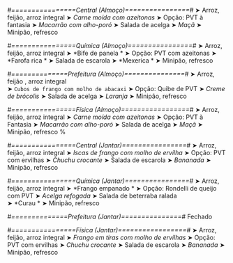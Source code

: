 
*#================Central (Almoço)================#*
➤ Arroz, feijão, arroz integral
➤ *Carne moída com azeitonas*
➤ Opção: PVT à fantasia
➤ *Macarrão com alho-poró*
➤ Salada de acelga
➤ *Maçã*
➤ Minipão, refresco

*#================Química (Almoço)================#*
➤ Arroz, feijão, arroz integral
➤ *Bife de panela *
➤ Opção: PVT com azeitonas 
➤ *Farofa rica *
➤ Salada de escarola 
➤ *Mexerica *
➤ Minipão, refresco

*#==============Prefeitura (Almoço)===============#*
➤ Arroz, feijão , arroz integral  
➤ `Cubos de frango com molho de abacaxi`
➤ Opção: Quibe de PVT
➤ *Creme de brócolis*
➤ Salada de acelga
➤ *Laranja*
➤ Minipão, refresco

*#================Física (Almoço)=================#*
➤ Arroz, feijão, arroz integral
➤ *Carne moída com azeitonas*
➤ Opção: PVT à Fantasia
➤ *Macarrão com alho-poró*
➤ Salada de acelga
➤ *Maçã*
➤ Minipão, refresco
%

*#================Central (Jantar)================#*
➤ Arroz, feijão, arroz integral
➤ *Iscas de frango com molho de ervilha*
➤ Opção: PVT com ervilhas
➤ *Chuchu crocante*
➤ Salada de escarola
➤ *Bananada*
➤ Minipão, refresco

*#================Química (Jantar)================#*
➤ Arroz, feijão, arroz integral
➤ *Frango empanado *
➤ Opção: Rondelli de queijo com PVT
➤ *Acelga refogada*
➤ Salada de beterraba ralada     
➤ *Curau   *
➤ Minipão, refresco

*#==============Prefeitura (Jantar)===============#*
Fechado

*#================Física (Jantar)=================#*
➤ Arroz, feijão, arroz integral
➤ *Frango em tiras com molho de ervilhas*
➤ Opção: PVT com ervilhas
➤ *Chuchu crocante*
➤ Salada de escarola
➤ *Bananada*
➤ Minipão, refresco
